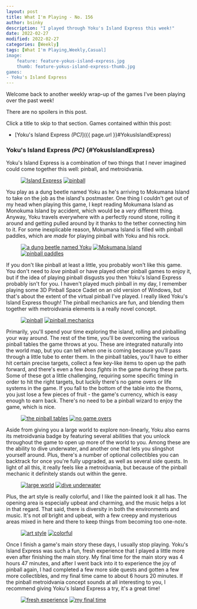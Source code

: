 ```yaml
---
layout: post
title: What I'm Playing - No. 156
author: bsinky
description: "I played through Yoku's Island Express this week!"
date: 2022-02-27
modified: 2022-02-27
categories: [Weekly]
tags: [What I'm Playing,Weekly,Casual]
image:
    feature: feature-yokus-island-express.jpg
    thumb: feature-yokus-island-express-thumb.jpg
games:
- Yoku's Island Express
---
```


Welcome back to another weekly wrap-up of the games I've been playing over the
past week!

There are no spoilers in this post.

Click a title to skip to that section. Games contained within this post:

 - [Yoku's Island Express *(PC)*]({{ page.url }}#YokusIslandExpress)

<!--more-->

### Yoku's Island Express *(PC)*    {#YokusIslandExpress}

Yoku's Island Express is a combination of two things that I never imagined could
come together this well: pinball, and metroidvania.

<figure class="half">
    <a href="https://i.imgur.com/wLCoxDR.jpg"><img src="https://i.imgur.com/wLCoxDRm.jpg" alt="Island Express"/></a>
    <a href="https://i.imgur.com/ZTceijE.jpg"><img src="https://i.imgur.com/ZTceijEm.jpg" alt="pinball"/></a>
</figure>

You play as a dung beetle named Yoku as he's arriving to Mokumana Island to take
on the job as the island's postmaster. One thing I couldn't get out of my head
when playing this game, I kept reading Mokumana Island as Monokuma Island by
accident, which would be a *very* different thing. Anyway, Yoku travels
everywhere with a perfectly round stone, rolling it around and getting pulled
around by it thanks to the tether connecting him to it. For some inexplicable
reason, Mokumana Island is filled with pinball paddles, which are *made* for
playing pinball with Yoku and his rock.

<figure class="third">
    <a href="https://i.imgur.com/b7jOfZV.jpg"><img src="https://i.imgur.com/b7jOfZVm.jpg" alt="a dung beetle named Yoku"/></a>
    <a href="https://i.imgur.com/s0uJkR2.jpg"><img src="https://i.imgur.com/s0uJkR2m.jpg" alt="Mokumana Island"/></a>
    <a href="https://i.imgur.com/Fj2P3pj.jpg"><img src="https://i.imgur.com/Fj2P3pjm.jpg" alt="pinball paddles"/></a>
</figure>

If you don't like pinball at least a little, you probably won't like this game.
You don't need to *love* pinball or have played other pinball games to enjoy it,
but if the idea of playing pinball disgusts you then Yoku's Island Express
probably isn't for you. I haven't played much pinball in my day, I remember
playing some 3D Pinball Space Cadet on an old version of Windows, but that's
about the extent of the virtual pinball I've played. I really liked Yoku's
Island Express though! The pinball mechanics are fun, and blending them together
with metroidvania elements is a really novel concept.

<figure class="half">
    <a href="https://i.imgur.com/PuT9Qoz.jpg"><img src="https://i.imgur.com/PuT9Qozm.jpg" alt="pinball"/></a>
    <a href="https://i.imgur.com/U7fKaUe.jpg"><img src="https://i.imgur.com/U7fKaUem.jpg" alt="pinball mechanics"/></a>
</figure>

Primarily, you'll spend your time exploring the island, rolling and pinballing
your way around. The rest of the time, you'll be overcoming the various pinball
tables the game throws at you. These are integrated naturally into the world
map, but you can tell when one is coming because you'll pass through a little
tube to enter them. In the pinball tables, you'll have to either hit certain
precise targets, collect a few key-like items to open up the path forward, and
there's even a few *boss fights* in the game during these parts. Some of these
got a little challenging, requiring some specific timing in order to hit the
right targets, but luckily there's no game overs or life systems in the game. If
you fall to the bottom of the table into the thorns, you just lose a few pieces
of fruit - the game's currency, which is easy enough to earn back. There's no
need to be a pinball wizard to enjoy the game, which is nice.

<figure class="half">
    <a href="https://i.imgur.com/9XTkZrx.jpg"><img src="https://i.imgur.com/9XTkZrxm.jpg" alt="the pinball tables"/></a>
    <a href="https://i.imgur.com/iODYGRs.jpg"><img src="https://i.imgur.com/iODYGRsm.jpg" alt="no game overs"/></a>
</figure>

Aside from giving you a large world to explore non-linearly, Yoku also earns its
metroidvania badge by featuring several abilities that you unlock throughout the
game to open up more of the world to you. Among these are the ability to dive
underwater, and another one that lets you slingshot yourself around. Plus,
there's a number of optional collectibles you can backtrack for once you're
fully upgraded, as well as several side quests. In light of all this, it really
feels like a metroidvania, but because of the pinball mechanic it definitely
stands out within the genre.

<figure class="half">
    <a href="https://i.imgur.com/hJZ3pc8.jpg"><img src="https://i.imgur.com/hJZ3pc8m.jpg" alt="large world"/></a>
    <a href="https://i.imgur.com/YVCYJvh.jpg"><img src="https://i.imgur.com/YVCYJvhm.jpg" alt="dive underwater"/></a>
</figure>

Plus, the art style is really colorful, and I like the painted look it all has.
The opening area is especially upbeat and charming, and the music helps a lot in
that regard. That said, there is diversity in both the environments and music.
It's not *all* bright and upbeat, with a few creepy and mysterious areas mixed
in here and there to keep things from becoming too one-note.

<figure class="half">
    <a href="https://i.imgur.com/yX3YgOw.jpg"><img src="https://i.imgur.com/yX3YgOwm.jpg" alt="art style"/></a>
    <a href="https://i.imgur.com/ojx54du.jpg"><img src="https://i.imgur.com/ojx54dum.jpg" alt="colorful"/></a>
</figure>

Once I finish a game's main story these days, I usually stop playing. Yoku's
Island Express was such a fun, fresh experience that I played a little more even
after finishing the main story. My final time for the main story was 4 hours 47
minutes, and after I went back into it to experience the joy of pinball again, I
had completed a few more side quests and gotten a few more collectibles, and my
final time came to about 6 hours 20 minutes. If the pinball metroidvania concept
sounds at all interesting to you, I recommend giving Yoku's Island Express a
try, it's a great time!

<figure class="half">
    <a href="https://i.imgur.com/u8pDDaG.jpg"><img src="https://i.imgur.com/u8pDDaGm.jpg" alt="fresh experience"/></a>
    <a href="https://i.imgur.com/ITEiPhR.png"><img src="https://i.imgur.com/ITEiPhRm.png" alt="my final time"/></a>
</figure>

